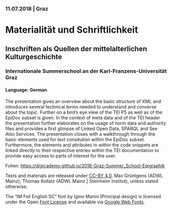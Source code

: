 ### 11.07.2018 | Graz

# Materialität und Schriftlichkeit
## Inschriften als Quellen der mittelalterlichen Kulturgeschichte
### Internationale Summerschool an der Karl-Franzens-Universität Graz

#### Language: German

The presentation gives an overview about the basic structure of XML and introduces several technical terms needed to understand and converse about the topic. Further on a bird’s eye view of the TEI P5 as well as of the EpiDoc subset is given. In the context of meta data and of the TEI header the presentation further elaborates on the usage of norm data and authority files and provides a first glimpse of Linked Open Data, SPARQL and See Also Services. The presentation closes with a walkthrough through the basic elements used for text consitution within the EpiDoc subset. Furthermore, the elements and attributes in within the code snippets are linked directly to their respective entries within the TEI documentation to provide easy access to parts of interest for the user.

Folien: https://digicademy.github.io/2018-Graz-Summer_School-Epigraphik

Texts and materials are released under [CC-BY 4.0](https://creativecommons.org/licenses/by/4.0/), Max Grüntgens (ADWL Mainz), Thomas Kollatz (ADWL Mainz | Steinheim Institut), unless stated otherwise.

The “IM Fell English SC” font by Igino Marini (Principal design) is licensed under the Open [Font License](http://scripts.sil.org/cms/scripts/page.php?site_id=nrsi&amp;id=OFL_web) and available via [Google Web Fonts](https://fonts.google.com/specimen/IM+Fell+English+SC?selection.family=IM+Fell+English+SC).

